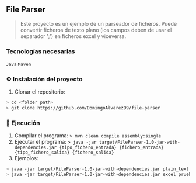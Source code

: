 ## File Parser
> Este proyecto es un ejemplo de un parseador de ficheros. Puede convertir ficheros de texto plano (los campos deben de usar el separador ';') en ficheros excel y viceversa.

### Tecnologías necesarias
`Java` `Maven`

### :gear: Instalación del proyecto
1. Clonar el repositorio:
```sh
> cd <folder path>
> git clone https://github.com/DomingoAlvarez99/file-parser
```

### :rocket: Ejecución
1. Compilar el programa: `> mvn clean compile assembly:single`
2. Ejecutar el programa: `> java -jar target/FileParser-1.0-jar-with-dependencies.jar {tipo_fichero_entrada} {fichero_entrada} {tipo_fichero_salida} {fichero_salida}`
3. Ejemplos:
```sh
> java -jar target/FileParser-1.0-jar-with-dependencies.jar plain_text prueba.csv plain_text salida.csv
> java -jar target/FileParser-1.0-jar-with-dependencies.jar excel prueba.xls plain_text salida.csv
```
